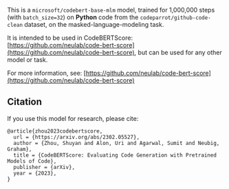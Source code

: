 This is a `microsoft/codebert-base-mlm` model, trained for 1,000,000 steps (with `batch_size=32`)  on **Python** code from the `codeparrot/github-code-clean` dataset, on the masked-language-modeling task.

It is intended to be used in CodeBERTScore: [https://github.com/neulab/code-bert-score](https://github.com/neulab/code-bert-score), but can be used for any other model or task.

For more information, see: [https://github.com/neulab/code-bert-score](https://github.com/neulab/code-bert-score)

## Citation

If you use this model for research, please cite:
```
@article{zhou2023codebertscore,
  url = {https://arxiv.org/abs/2302.05527},
  author = {Zhou, Shuyan and Alon, Uri and Agarwal, Sumit and Neubig, Graham},
  title = {CodeBERTScore: Evaluating Code Generation with Pretrained Models of Code},  
  publisher = {arXiv},
  year = {2023},
}
```